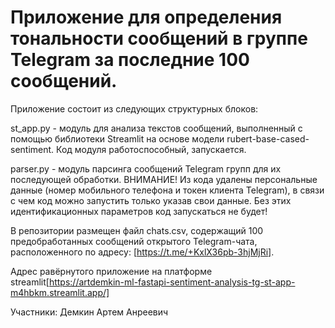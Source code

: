 # Приложение для определения тональности сообщений в группе Telegram за последние 100 сообщений.
Приложение состоит из следующих структурных блоков:

st_app.py - модуль для анализа текстов сообщений, выполненный с помощью библиотеки Streamlit на основе модели rubert-base-cased-sentiment. Код модуля работоспособный, запускается.

parser.py - модуль парсинга сообщений Telegram групп для их последующей обработки. ВНИМАНИЕ! Из кода удалены персональные данные (номер мобильного телефона и токен клиента Telegram), в связи с чем код можно запустить только указав свои данные. Без этих идентификационных параметров код запускаться не будет!

В репозитории размещен файл chats.csv, содержащий 100 предобработанных сообщений открытого Telegram-чата, расположенного по адресу: [https://t.me/+KxlX36pb-3hjMjRi]. 

Адрес равёрнутого приложение на платформе streamlit[https://artdemkin-ml-fastapi-sentiment-analysis-tg-st-app-m4hbkm.streamlit.app/]

Участники:
Демкин Артем Анреевич
